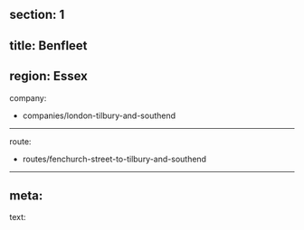 section: 1
----
title: Benfleet
----
region: Essex
----
company:
- companies/london-tilbury-and-southend
----
route:
- routes/fenchurch-street-to-tilbury-and-southend
----
meta:
----
text: